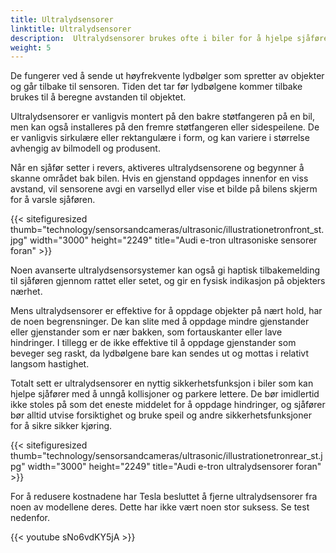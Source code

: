 ```yaml
---
title: Ultralydsensorer
linktitle: Ultralydsensorer
description:  Ultralydsensorer brukes ofte i biler for å hjelpe sjåfører med parkering og unngå kollisjoner. 
weight: 5
---
```

<!-- markdownlint-disable MD033 -->
De fungerer ved å sende ut høyfrekvente lydbølger som spretter av objekter og går tilbake til sensoren. Tiden det tar før lydbølgene kommer tilbake brukes til å beregne avstanden til objektet.

Ultralydsensorer er vanligvis montert på den bakre støtfangeren på en bil, men kan også installeres på den fremre støtfangeren eller sidespeilene. De er vanligvis sirkulære eller rektangulære i form, og kan variere i størrelse avhengig av bilmodell og produsent.

Når en sjåfør setter i revers, aktiveres ultralydsensorene og begynner å skanne området bak bilen. Hvis en gjenstand oppdages innenfor en viss avstand, vil sensorene avgi en varsellyd eller vise et bilde på bilens skjerm for å varsle sjåføren.

{{< sitefiguresized thumb="technology/sensorsandcameras/ultrasonic/illustrationetronfront_st.jpg" width="3000" height="2249" title="Audi e-tron ultrasoniske sensorer foran" >}}

Noen avanserte ultralydsensorsystemer kan også gi haptisk tilbakemelding til sjåføren gjennom rattet eller setet, og gir en fysisk indikasjon på objekters nærhet.

Mens ultralydsensorer er effektive for å oppdage objekter på nært hold, har de noen begrensninger. De kan slite med å oppdage mindre gjenstander eller gjenstander som er nær bakken, som fortauskanter eller lave hindringer. I tillegg er de ikke effektive til å oppdage gjenstander som beveger seg raskt, da lydbølgene bare kan sendes ut og mottas i relativt langsom hastighet.

Totalt sett er ultralydsensorer en nyttig sikkerhetsfunksjon i biler som kan hjelpe sjåfører med å unngå kollisjoner og parkere lettere. De bør imidlertid ikke stoles på som det eneste middelet for å oppdage hindringer, og sjåfører bør alltid utvise forsiktighet og bruke speil og andre sikkerhetsfunksjoner for å sikre sikker kjøring.

{{< sitefiguresized thumb="technology/sensorsandcameras/ultrasonic/illustrationetronrear_st.jpg" width="3000" height="2249" title="Audi e-tron ultralydsensorer foran" >}}

For å redusere kostnadene har Tesla besluttet å fjerne ultralydsensorer fra noen av modellene deres. Dette har ikke vært noen stor suksess. Se test nedenfor.

{{< youtube sNo6vdKY5jA >}}